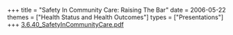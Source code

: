 +++
title = "Safety In Community Care: Raising The Bar"
date = 2006-05-22
themes = ["Health Status and Health Outcomes"]
types = ["Presentations"]
+++
[3.6.40_SafetyInCommunityCare.pdf](/files/3.6.40_SafetyInCommunityCare.pdf)
